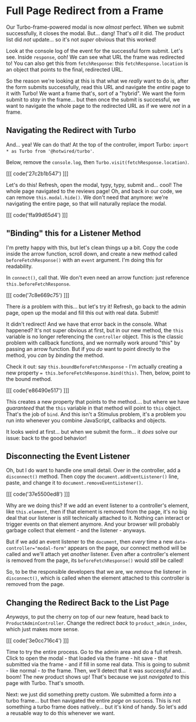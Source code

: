# Full Page Redirect from a Frame

Our Turbo-frame-powered modal is now *almost* perfect. When we submit successfully,
it closes the modal. But... dang! That's *all* it did. The product list did *not*
update... so it's not *super* obvious that this worked!

Look at the console log of the event for the successful form submit. Let's see.
Inside `response`, ooh! We can see what URL the frame was redirected to! You
can also get this from `fetchResponse`: this `fetchResponse.location` is an object
that points to the final, redirected URL.

So the reason we're looking at this is that what we *really* want to do is, after
the form submits successfully, read this URL and navigate the *entire* page to
it with Turbo! We want a frame that's, sort of a "hybrid". We want the form submit
to *stay* in the frame... but then once the submit is successful, we want to navigate
the whole page to the redirected URL as if we were *not* in a frame.

## Navigating the Redirect with Turbo

And... yea! We can do that! At the top of the controller, import Turbo:
`import * as Turbo from '@hotwired/turbo'`.

Below, remove the `console.log`, then `Turbo.visit(fetchResponse.location)`.

[[[ code('27c2b1b547') ]]]

Let's do this! Refresh, open the modal, typy, typy, submit and... cool! The whole
page navigated to the reviews page! Oh, and back in our code, we can remove
`this.modal.hide()`. We don't need that anymore: we're navigating the entire
page, so that will naturally replace the modal.

[[[ code('ffa99d65d4') ]]]

## "Binding" this for a Listener Method

I'm pretty happy with this, but let's clean things up a bit. Copy the code inside
the arrow function, scroll down, and create a new method called
`beforeFetchResponse()` with an `event` argument. I'm doing this for readability.

In `connect()`, call that. We don't even need an arrow function: just reference
`this.beforeFetchResponse`.

[[[ code('7c8e669c75') ]]]

There *is* a problem with this... but let's try it! Refresh, go back to the admin
page, open up the modal and fill this out with real data. Submit!

It didn't redirect! And we have that error back in the console. What happened?
It's not super obvious at first, but in our new method, the `this` variable is
no longer referencing the `controller` object. This is the classic problem with
callback functions, and we normally work around "this" by passing an arrow function.
But if you *do* want to point directly to the method, you *can* by *binding* the
method.

Check it out: say `this.boundBeforeFetchResponse` - I'm actually creating a new
property `= this.beforeFetchResponse.bind(this)`. Then, below, point to the
bound method.

[[[ code('e86490e517') ]]]

This creates a new property that points to the method.... but where we have
*guaranteed* that the `this` variable in that method will point to `this` object.
That's the job of `bind`. And this isn't a Stimulus problem, it's a problem you
run into whenever you combine JavaScript, callbacks and objects.

It looks weird at first... but when we submit the form... it *does* solve our issue:
back to the good behavior!

## Disconnecting the Event Listener

Oh, but I do want to handle one small detail. Over in the controller, add a
`disconnect()` method. Then copy the `document.addEventListener()` line, paste,
and change it to `document.removeEventListener()`.

[[[ code('37e5500ed8') ]]]

Why are we doing this? If we add an event listener to a controller's element, like
`this.element`, then if that element is removed from the page, it's no big deal
that our listener is still technically attached to it. Nothing can interact or
trigger events on that element anymore. And your browser will probably garbage
collect that element - and the listener - anyways.

But if we add an event listener to the `document`, then *every* time a new
`data-controller="modal-form"` appears on the page, our connect method will be
called and we'll attach yet *another* listener. Even after a controller's element
is removed from the page, its `beforeFetchResponse()` would *still* be called!

So, to be the responsible developers that we are, we *remove* the listener in
`disconnect()`, which is called when the element attached to this controller is
removed from the page.

## Changing the Redirect Back to the List Page

*Anyways*, to put the cherry on top of our new feature, head back to
`ProductAdminController`. Change the redirect *back* to
`product_admin_index`, which just makes more sense.

[[[ code('3e0cc716c4') ]]]

Time to try the entire process. Go to the admin area and do a full refresh. Click
to open the modal - that loaded via the frame - hit save - that submitted via the
frame - and if fill in some real data. This is going to submit - like normal -
*to* the frame. Then, we'll detect that it was *successful* and... boom! The new
product shows up! That's because we just *navigated* to this page with
Turbo. That's smooth.

Next: we just did something pretty custom. We submitted a form *into* a turbo
frame... but then navigated the entire *page* on success. This is not something
a turbo frame does natively... but it's kind of handy. So let's add a reusable
way to do this whenever we want.
